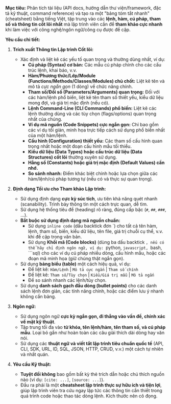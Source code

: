 **Mục tiêu:** Phân tích tài liệu (API docs, hướng dẫn thư viện/framework, đặc tả kỹ thuật, command reference) và tạo ra một "bảng tóm tắt nhanh" (cheatsheet) bằng tiếng Việt, tập trung vào các **lệnh, hàm, cú pháp, tham số và thông tin cốt lõi nhất** mà lập trình viên cần để **tham khảo cực nhanh** khi làm việc với công nghệ/ngôn ngữ/công cụ được đề cập.

**Yêu cầu chi tiết:**

1.  **Trích xuất Thông tin Lập trình Cốt lõi:**
    * Xác định và liệt kê các yếu tố quan trọng và thường dùng nhất, ví dụ:
        * **Cú pháp (Syntax) cơ bản:** Các mẫu cú pháp chính cho các cấu trúc lệnh, khai báo, v.v.
        * **Hàm/Phương thức/Lớp/Module (Functions/Methods/Classes/Modules) chủ chốt:** Liệt kê tên và mô tả *cực ngắn gọn* (1 dòng) về chức năng chính.
        * **Tham số/Đối số (Parameters/Arguments) quan trọng:** Đối với các hàm/lệnh phổ biến, liệt kê tên tham số thiết yếu, kiểu dữ liệu mong đợi, và giá trị mặc định (nếu có).
        * **Lệnh Command-Line (CLI Commands) phổ biến:** Liệt kê các lệnh thường dùng và các tùy chọn (flags/options) quan trọng nhất của chúng.
        * **Ví dụ mã nguồn (Code Snippets) cực ngắn gọn:** Chỉ bao gồm các ví dụ tối giản, minh họa trực tiếp cách sử dụng phổ biến nhất của một hàm/lệnh.
        * **Cấu hình (Configuration) thiết yếu:** Các tham số cấu hình quan trọng nhất hoặc một đoạn cấu hình mẫu tối thiểu.
        * **Kiểu dữ liệu (Data Types) hoặc cấu trúc dữ liệu (Data Structures) cốt lõi** thường xuyên sử dụng.
        * **Hằng số (Constants) hoặc giá trị mặc định (Default Values) cần nhớ.**
        * **So sánh nhanh:** Điểm khác biệt chính hoặc lựa chọn giữa các hàm/lệnh/cú pháp tương tự (nếu có và thực sự quan trọng).

2.  **Định dạng Tối ưu cho Tham khảo Lập trình:**
    * Sử dụng định dạng **cực kỳ súc tích**, ưu tiên khả năng quét nhanh (scanability). Trình bày thông tin một cách trực quan, dễ tìm.
    * Sử dụng hệ thống tiêu đề (heading) rõ ràng, đúng cấp bậc (`#`, `##`, `###`, ...).
    * **Bắt buộc sử dụng định dạng mã nguồn chuẩn:**
        * Sử dụng `inline code` (dấu backtick đơn \`) cho tất cả tên hàm, lệnh, tham số, biến, kiểu dữ liệu, tên file, giá trị chuỗi cụ thể, v.v. khi đề cập trong văn bản.
        * Sử dụng **Khối mã (Code blocks)** (dùng ba dấu backtick ```, nếu có thể hãy chỉ định ngôn ngữ, ví dụ: ```python, ```javascript, ```bash, ```sql) cho các ví dụ cú pháp nhiều dòng, cấu hình mẫu, hoặc các đoạn mã minh họa (giữ chúng thật ngắn gọn).
    * Sử dụng **bảng biểu (table)** một cách hiệu quả, ví dụ:
        * Để liệt kê: `Hàm/Lệnh` | `Mô tả cực ngắn` | `Tham số chính`
        * Để liệt kê: `Tham số/Tùy chọn` | `Kiểu/Giá trị mẫu` | `Mô tả ngắn`
        * Để so sánh nhanh các lệnh/tùy chọn.
    * Sử dụng **danh sách gạch đầu dòng (bullet points)** cho các danh sách lệnh đơn giản, các tính năng chính, hoặc các điểm lưu ý nhanh không cần bảng.

3.  **Ngôn ngữ:**
    * Sử dụng ngôn ngữ **cực kỳ ngắn gọn, đi thẳng vào vấn đề, chính xác về mặt kỹ thuật**.
    * Tập trung tối đa vào **từ khóa, tên lệnh/hàm, tên tham số, và cú pháp mẫu**. Loại bỏ gần như hoàn toàn các câu giải thích dài dòng hay văn nói.
    * Sử dụng các **thuật ngữ và viết tắt lập trình tiêu chuẩn quốc tế** (API, CLI, SDK, URL, ID, SQL, JSON, HTTP, CRUD, v.v.) một cách tự nhiên và nhất quán.

4.  **Yêu cầu Kỹ thuật:**
    * **Tuyệt đối không** bao gồm bất kỳ thẻ trích dẫn hoặc chú thích nguồn nào (ví dụ: `[cite: ...]`, `[source: ...]`).
    * Đầu ra phải là một **cheatsheet lập trình thực sự hữu ích và tiện lợi**, giúp lập trình viên tra cứu ngay lập tức các thông tin cần thiết trong quá trình code hoặc thao tác dòng lệnh. Kích thước nên cô đọng.